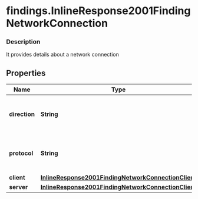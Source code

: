 # findings.InlineResponse2001FindingNetworkConnection

### Description

It provides details about a network connection

## Properties
Name | Type | Description | Notes
------------ | ------------- | ------------- | -------------
**direction** | **String** | The direction of this network connection | [optional] 
**protocol** | **String** | The protocol of this network connection | [optional] 
**client** | [**InlineResponse2001FindingNetworkConnectionClient**](InlineResponse2001FindingNetworkConnectionClient.md) |  | [optional] 
**server** | [**InlineResponse2001FindingNetworkConnectionClient**](InlineResponse2001FindingNetworkConnectionClient.md) |  | [optional] 

